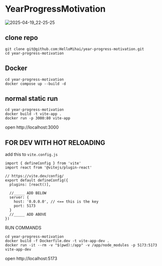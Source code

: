 # YearProgressMotivation

![2025-04-19_22-25-25](https://github.com/user-attachments/assets/337889ac-c047-4e29-8d5d-f7baf55d67fc)

## clone repo
```
git clone git@github.com:HelloMihai/year-progress-motivation.git
cd year-progress-motivation
```

## Docker
```
cd year-progress-motivation
docker compose up --build -d
```

## normal static run
```
cd year-progress-motivation
docker build -t vite-app .
docker run -p 3000:80 vite-app
```
open http://localhost:3000

## FOR DEV WITH HOT RELOADING

add this to `vite.config.js`
```
import { defineConfig } from 'vite'
import react from '@vitejs/plugin-react'

// https://vite.dev/config/
export default defineConfig({
  plugins: [react()],

  //_____ ADD BELOW
  server: {
    host: '0.0.0.0', // <== this is the key
    port: 5173
  }
  //_____ ADD ABOVE
})
```

RUN COMMANDS
```
cd year-progress-motivation
docker build -f Dockerfile.dev -t vite-app-dev .
docker run -it --rm -v "$(pwd):/app" -v /app/node_modules -p 5173:5173 vite-app-dev
```
open http://localhost:5173
